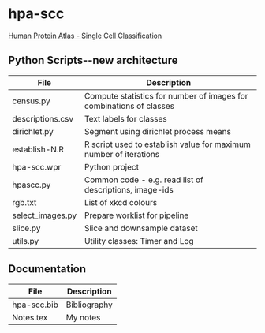 # hpa-scc
[Human Protein Atlas - Single Cell Classification](https://www.kaggle.com/c/hpa-single-cell-image-classification)

## Python Scripts--new architecture

|File|Description|
|---------------------|-------------------------------------------------------------------------------------------------|
|census.py|Compute statistics for number of images for combinations of classes|
|descriptions.csv|Text labels for classes|
|dirichlet.py|Segment using dirichlet process means|
|establish-N.R|R script used to establish value for maximum number of iterations|
|hpa-scc.wpr|Python project|
|hpascc.py|Common code - e.g. read list of descriptions, image-ids|
|rgb.txt|List of xkcd colours|
|select_images.py|Prepare worklist for pipeline|
|slice.py|Slice and downsample dataset|
|utils.py|Utility classes: Timer and Log|



## Documentation

|File|Description|
|-----------------|-------------------------------------------------------------------------------------------------|
|hpa-scc.bib|Bibliography|
|Notes.tex|My notes|
